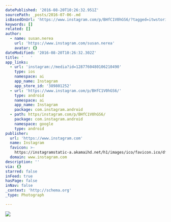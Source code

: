 ```yaml
---
datePublished: '2016-08-20T10:26:32.951Z'
sourcePath: _posts/2016-07-06-.md
isBasedOnUrl: 'https://www.instagram.com/p/BHfC1V0hGS6/?tagged=itwstories'
keywords: []
related: []
author:
  - name: susan.nerea
    url: 'https://www.instagram.com/susan.nerea'
    avatar: {}
dateModified: '2016-08-20T10:26:32.302Z'
title: '   '
app_links:
  - url: 'instagram://media?id=1287760480106210490'
    type: ios
    namespace: ai
    app_name: Instagram
    app_store_id: '389801252'
  - url: 'https://www.instagram.com/p/BHfC1V0hGS6/'
    type: android
    namespace: ai
    app_name: Instagram
    package: com.instagram.android
  - path: https/instagram.com/p/BHfC1V0hGS6/
    package: com.instagram.android
    namespace: google
    type: android
publisher:
  url: 'https://www.instagram.com'
  name: Instagram
  favicon: >-
    https://instagramstatic-a.akamaihd.net/h1/images/ico/favicon.ico/dfa85bb1fd63.ico
  domain: www.instagram.com
description: ''
via: {}
starred: false
inFeed: true
hasPage: false
inNav: false
_context: 'http://schema.org'
_type: Photograph

---
```

![](https://imgflo.herokuapp.com/graph/vahj1ThiexotieMo/fdbfcbb873144f4619c2f1df29443d64/noop.jpg?input=https%3A%2F%2Fscontent.cdninstagram.com%2Ft51.2885-15%2Fs640x640%2Fsh0.08%2Fe35%2F13556789_1009688889138983_1476696908_n.jpg%3Fig_cache_key%3DMTI4Nzc2MDQ4MDEwNjIxMDQ5MA%253D%253D.2)
